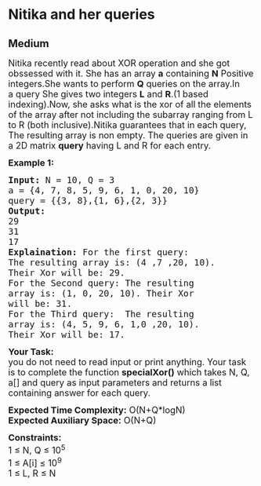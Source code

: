 # Nitika and her queries
## Medium 
<div class="problem-statement">
                <p></p><p><span style="font-size:18px">Nitika recently read about XOR operation and she got </span><span style="font-size:18px">obssessed</span><span style="font-size:18px"> with it. She has an array <strong>a</strong> containing <strong>N</strong> Positive integers.She wants to perform <strong>Q</strong> queries on the array.In a&nbsp;</span><span style="font-size:18px">query</span><span style="font-size:18px"> She gives two integers <strong>L</strong> and <strong>R</strong>.(1 based indexing).Now, she asks what is the xor of all the elements of the array after not including the subarray ranging from L to R (both inclusive).Nitika guarantees that in each query, The resulting array is&nbsp;</span><span style="font-size:18px">non empty</span><span style="font-size:18px">. The queries are given in a 2D matrix <strong>query</strong> having L and R for each entry.&nbsp;</span></p>

<p><strong><span style="font-size:18px">Example 1:</span></strong></p>

<pre><span style="font-size:18px"><strong>Input:</strong> N = 10, Q = 3
a = {4, 7, 8, 5, 9, 6, 1, 0, 20, 10}
query = {{3, 8},{1, 6},{2, 3}}
<strong>Output:</strong> 
29
31
17
<strong>Explaination:</strong> For the first query: 
The resulting array is: (4 ,7 ,20, 10).
Their Xor will be: 29. 
For the Second query: The resulting 
array is: (1, 0, 20, 10). Their Xor 
will be: 31. 
For the Third query:  The resulting 
array is: (4, 5, 9, 6, 1,</span><span style="font-size:18px">0 ,</span><span style="font-size:18px">20, 10). 
Their Xor will be: 17.</span></pre>

<p><span style="font-size:18px"><strong>Your Task:</strong><br>
you do not need to read input or print anything. Your task is to complete the function <strong>specialXor()</strong> which takes N, Q, a[] and query as input parameters and returns a list containing answer for each query.</span></p>

<p><span style="font-size:18px"><strong>Expected Time Complexity:</strong> O(N+Q*logN)<br>
<strong>Expected Auxiliary Space:</strong> O(N+Q)</span></p>

<p><span style="font-size:18px"><strong>Constraints:</strong><br>
1 ≤ N, Q ≤ 10<sup>5</sup><br>
1 ≤ A[i] ≤ 10<sup>9</sup><br>
1 ≤ L, R ≤ N&nbsp;&nbsp;</span></p>
 <p></p>
            </div>